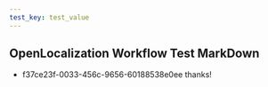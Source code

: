 ```yaml
---
test_key: test_value
---
```

## OpenLocalization Workflow Test MarkDown
* f37ce23f-0033-456c-9656-60188538e0ee 
thanks!